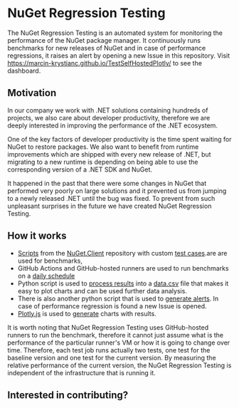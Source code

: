 # NuGet Regression Testing
The NuGet Regression Testing is an automated system for monitoring the performance of the NuGet package manager.
It continuously runs benchmarks for new releases of NuGet and in case of performance regressions, it raises an alert by opening a new Issue in this repository.
Visit https://marcin-krystianc.github.io/TestSelfHostedPlotly/ to see the dashboard.

## Motivation
In our company we work with .NET solutions containing hundreds of projects, we also care about developer productivity, therefore we are deeply interested in improving the performance of the .NET ecosystem.

One of the key factors of developer productivity is the time spent waiting for NuGet to restore packages. We also want to benefit from runtime improvements which are shipped with every new release of .NET, but migrating to a new runtime is depending on being able to use the corresponding version of a .NET SDK and NuGet.

It happened in the past that there were some changes in NuGet that performed very poorly on large solutions and it prevented us from jumping to a newly released .NET until the bug was fixed. To prevent from such unpleasant surprises in the future we have created NuGet Regression Testing.

## How it works
- [Scripts](https://github.com/NuGet/NuGet.Client/tree/dev/scripts/perftests) from the [NuGet.Client](https://github.com/NuGet/NuGet.Client) repository with custom [test cases](https://github.com/marcin-krystianc/TestSelfHostedPlotly/tree/master/scripts/perftests/testCases).are are used for benchmarks, 
- GitHub Actions and GitHub-hosted runners are used to run benchmarks on a [daily schedule](https://github.com/marcin-krystianc/TestSelfHostedPlotly/blob/master/.github/workflows/benchmarks.yml)
- Python script is used to [process results](https://github.com/marcin-krystianc/TestSelfHostedPlotly/blob/master/process_results.py) into a [data.csv](https://github.com/marcin-krystianc/TestSelfHostedPlotly/blob/master/data.csv) file that makes it easy to plot charts and can be used further data analysis.
- There is also another python script that is used to [generate alerts](https://github.com/marcin-krystianc/TestSelfHostedPlotly/blob/master/generate_alert.py). In case of performance regression is found a new Issue is opened.
- [Plotly.js](https://plotly.com/javascript/) is used to [generate](https://github.com/marcin-krystianc/TestSelfHostedPlotly/blob/master/_site/index.html) charts with results.

It is worth noting that NuGet Regression Testing uses GitHub-hosted runners to run the benchmark, therefore it cannot just assume what is the performance of the particular runner's VM or how it is going to change over time. Therefore, each test job runs actually two tests, one test for the baseline version and one test for the current version. By measuring the relative performance of the current version, the NuGet Regression Testing is independent of the infrastructure that is running it.

## Interested in contributing?
